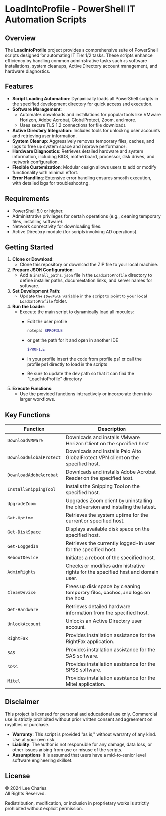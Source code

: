 # LoadIntoProfile - PowerShell IT Automation Scripts

## Overview

The **LoadIntoProfile** project provides a comprehensive suite of PowerShell scripts designed for automating IT Tier 1/2 tasks. These scripts enhance efficiency by handling common administrative tasks such as software installations, system cleanups, Active Directory account management, and hardware diagnostics.

## Features

- **Script Loading Automation**: Dynamically loads all PowerShell scripts in the specified development directory for quick access and execution.
- **Software Management**:
  - Automates downloads and installations for popular tools like VMware Horizon, Adobe Acrobat, GlobalProtect, Zoom, and more.
  - Uses secure TLS 1.2 connections for file downloads.
- **Active Directory Integration**: Includes tools for unlocking user accounts and retrieving user information.
- **System Cleanup**: Aggressively removes temporary files, caches, and logs to free up system space and improve performance.
- **Hardware Diagnostics**: Retrieves detailed hardware and system information, including BIOS, motherboard, processor, disk drives, and network configuration.
- **Flexible Customization**: Modular design allows users to add or modify functionality with minimal effort.
- **Error Handling**: Extensive error handling ensures smooth execution, with detailed logs for troubleshooting.

## Requirements

- PowerShell 5.0 or higher.
- Administrative privileges for certain operations (e.g., cleaning temporary files, installing software).
- Network connectivity for downloading files.
- Active Directory module (for scripts involving AD operations).

## Getting Started

1. **Clone or Download**: 
   - Clone this repository or download the ZIP file to your local machine.
2. **Prepare JSON Configuration**:
   - Add a `install_paths.json` file in the `LoadIntoProfile` directory to define installer paths, documentation links, and server names for software.
3. **Set Development Path**:
   - Update the `$DevPath` variable in the script to point to your local `LoadIntoProfile` folder.
4. **Run the Loader**:
   - Execute the main script to dynamically load all modules:
     - Edit the user profile
       ```powershell
       notepad $PROFILE
       ```
     - or get the path for it and open in another IDE
       ```powershell
       $PROFILE
       ```
          
     
     - In your profile insert the code from profile.ps1 or call the profile.ps1 directly to load in the scripts
     - Be sure to update the dev path so that it can find the "LoadIntoProfile" directory
5. **Execute Functions**:
   - Use the provided functions interactively or incorporate them into larger workflows.

## Key Functions

| **Function**          | **Description**                                                                 |
|------------------------|---------------------------------------------------------------------------------|
| `DownloadVMWare`      | Downloads and installs VMware Horizon Client on the specified host.             |
| `DownloadGlobalProtect` | Downloads and installs Palo Alto GlobalProtect VPN client on the specified host. |
| `DownloadAdobeAcrobat` | Downloads and installs Adobe Acrobat Reader on the specified host.             |
| `InstallSnippingTool`  | Installs the Snipping Tool on the specified host.                              |
| `UpgradeZoom`         | Upgrades Zoom client by uninstalling the old version and installing the latest. |
| `Get-Uptime`          | Retrieves the system uptime for the current or specified host.                 |
| `Get-DiskSpace`       | Displays available disk space on the specified host.                           |
| `Get-LoggedIn`        | Retrieves the currently logged-in user for the specified host.                 |
| `RebootDevice`        | Initiates a reboot of the specified host.                                       |
| `AdminRights`         | Checks or modifies administrative rights for the specified host and domain user.|
| `CleanDevice`         | Frees up disk space by cleaning temporary files, caches, and logs on the host. |
| `Get-Hardware`        | Retrieves detailed hardware information from the specified host.               |
| `UnlockAccount`       | Unlocks an Active Directory user account.                                       |
| `RightFax`            | Provides installation assistance for the RightFax application.                 |
| `SAS`                 | Provides installation assistance for the SAS software.                         |
| `SPSS`                | Provides installation assistance for the SPSS software.                        |
| `Mitel`               | Provides installation assistance for the Mitel application.                    |

## Disclaimer

This project is licensed for personal and educational use only. Commercial use is strictly prohibited without prior written consent and agreement on royalties or purchase.

- **Warranty**: This script is provided "as is," without warranty of any kind. Use at your own risk.
- **Liability**: The author is not responsible for any damage, data loss, or other issues arising from use or misuse of the scripts.
- **Assumptions**: It is assumed that users have a mid-to-senior level software engineering skillset.

## License

© 2024 Lee Charles  
All Rights Reserved.  

Redistribution, modification, or inclusion in proprietary works is strictly prohibited without explicit permission.